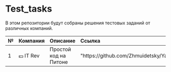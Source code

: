 # Test_tasks
В этом репозитории будут собраны решения тестовых заданий от различных компаний.

<table>
<thead>
<tr>
<th align="left">№</th>
<th align="left">Компания</th>
<th align="left">Описание</th>
<th align="left">Ссылка</th>
</tr>
</thead>
<tbody>
<tr>
<td align="left">1</td>
<td align="left"><IT Rev><g-emoji class="g-emoji" alias="dollar" fallback-src="https://github.githubassets.com/images/icons/emoji/unicode/1f4b5.png">💵</g-emoji> IT Rev </a></td>
<td align="left"> Простой код на Питоне </td>
<td align="left">"https://github.com/Zhmuidetsky/Yandex_practicum_projects/tree/main/AAB_testing"</td>
</tr>
<tr>
